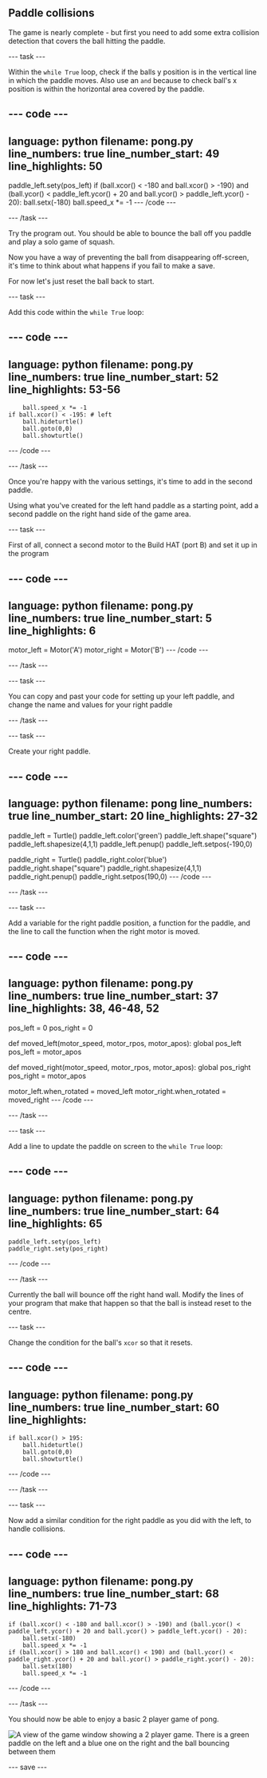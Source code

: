 ## Paddle collisions

The game is nearly complete - but first you need to add some extra collision detection that covers the ball hitting the paddle. 

--- task ---

Within the `while True` loop, check if the balls y position is in the vertical line in which the paddle moves. Also use an `and` because to check ball's x position is within the horizontal area covered by the paddle. 

--- code ---
---
language: python
filename: pong.py
line_numbers: true
line_number_start: 49
line_highlights: 50
---
paddle_left.sety(pos_left)
if (ball.xcor() < -180 and ball.xcor() > -190) and (ball.ycor() < paddle_left.ycor() + 20 and ball.ycor() > paddle_left.ycor() - 20):
    ball.setx(-180)
    ball.speed_x *= -1
--- /code ---

--- /task ---

Try the program out. You should be able to bounce the ball off you paddle and play a solo game of squash.

Now you have a way of preventing the ball from disappearing off-screen, it's time to think about what happens if you fail to make a save. 

For now let's just reset the ball back to start.

--- task ---

Add this code within the `while True` loop:

--- code ---
---
language: python
filename: pong.py
line_numbers: true
line_number_start: 52
line_highlights: 53-56
---
        ball.speed_x *= -1
    if ball.xcor() < -195: # left
        ball.hideturtle()
        ball.goto(0,0)
        ball.showturtle()
--- /code ---

--- /task ---

Once you're happy with the various settings, it's time to add in the second paddle.

Using what you've created for the left hand paddle as a starting point, add a second paddle on the right hand side of the game area. 

--- task ---

First of all, connect a second motor to the Build HAT (port B) and set it up in the program 

--- code ---
---
language: python
filename: pong.py
line_numbers: true
line_number_start: 5
line_highlights: 6
---
motor_left = Motor('A')
motor_right = Motor('B')
--- /code ---

--- /task ---

--- task ---

You can copy and past your code for setting up your left paddle, and change the name and values for your right paddle

--- /task ---

--- task ---

Create your right paddle.

--- code ---
---
language: python
filename: pong
line_numbers: true
line_number_start: 20
line_highlights: 27-32
---
paddle_left = Turtle()
paddle_left.color('green')
paddle_left.shape("square")
paddle_left.shapesize(4,1,1)
paddle_left.penup()
paddle_left.setpos(-190,0)

paddle_right = Turtle()
paddle_right.color('blue')
paddle_right.shape("square")
paddle_right.shapesize(4,1,1)
paddle_right.penup()
paddle_right.setpos(190,0)
--- /code ---

--- /task ---

--- task ---

Add a variable for the right paddle position, a function for the paddle, and the line to call the function when the right motor is moved.

--- code ---
---
language: python
filename: pong.py
line_numbers: true
line_number_start: 37
line_highlights: 38, 46-48, 52
---
pos_left = 0
pos_right = 0


def moved_left(motor_speed, motor_rpos, motor_apos):
    global pos_left
    pos_left = motor_apos


def moved_right(motor_speed, motor_rpos, motor_apos):
    global pos_right
    pos_right = motor_apos


motor_left.when_rotated = moved_left
motor_right.when_rotated = moved_right
--- /code ---

--- /task ---

--- task ---

Add a line to update the paddle on screen to the `while True` loop:

--- code ---
---
language: python
filename: pong.py
line_numbers: true
line_number_start: 64
line_highlights: 65
---
    paddle_left.sety(pos_left)
    paddle_right.sety(pos_right)
--- /code ---

--- /task ---


Currently the ball will bounce off the right hand wall. Modify the lines of your program that make that happen so that the ball is instead reset to the centre.

--- task ---

Change the condition for the ball's `xcor` so that it resets.

--- code ---
---
language: python
filename: pong.py
line_numbers: true
line_number_start: 60
line_highlights: 
---
    if ball.xcor() > 195:
        ball.hideturtle()
        ball.goto(0,0)
        ball.showturtle()
--- /code ---

--- /task ---

--- task ---

Now add a similar condition for the right paddle as you did with the left, to handle collisions.

--- code ---
---
language: python
filename: pong.py
line_numbers: true
line_number_start: 68 
line_highlights: 71-73
---
    if (ball.xcor() < -180 and ball.xcor() > -190) and (ball.ycor() < paddle_left.ycor() + 20 and ball.ycor() > paddle_left.ycor() - 20):
        ball.setx(-180)
        ball.speed_x *= -1
    if (ball.xcor() > 180 and ball.xcor() < 190) and (ball.ycor() < paddle_right.ycor() + 20 and ball.ycor() > paddle_right.ycor() - 20):
        ball.setx(180)
        ball.speed_x *= -1
--- /code ---

--- /task ---

You should now be able to enjoy a basic 2 player game of pong.

![A view of the game window showing a 2 player game. There is a green paddle on the left and a blue one on the right and the ball bouncing between them](images/2_player_pong.gif)

--- save ---